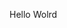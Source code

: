 Hello Wolrd


























































































































































































































































































































































































































































































































































































































































































































































































































































































































































































































































































































































































































































































































































































































































































































































































































































































































































































































































































































































































































































































































































































































































































































































































































































































































































